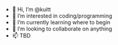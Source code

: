 - 👋 Hi, I’m @kuitt
- 👀 I’m interested in coding/programming
- 🌱 I’m currently learning where to begin
- 💞️ I’m looking to collaborate on anything
- 📫 TBD

<!---
kuitt/kuitt is a ✨ special ✨ repository because its `README.md` (this file) appears on your GitHub profile.
You can click the Preview link to take a look at your changes.
--->
